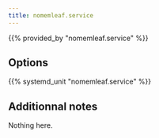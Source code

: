 ```yaml
---
title: nomemleaf.service
---
```


{{% provided_by "nomemleaf.service" %}}

## Options

{{% systemd_unit "nomemleaf.service" %}}

## Additionnal notes

Nothing here.